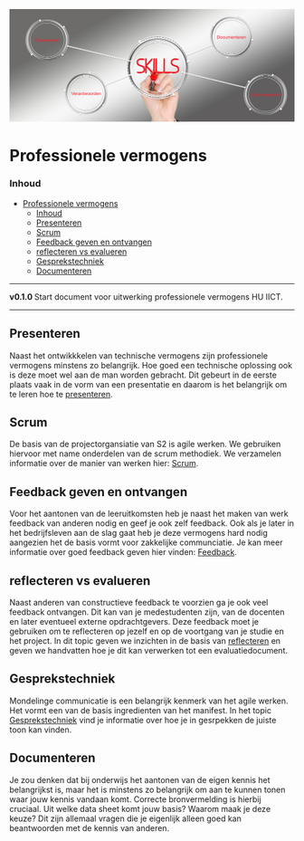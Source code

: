 ![logo](../vermogens/img/Skills.png) [](logo-id)

# Professionele vermogens[](title-id)

### Inhoud[](toc-id)

- [Professionele vermogens](#professionele-vermogens)
    - [Inhoud](#inhoud)
  - [Presenteren](#presenteren)
  - [Scrum](#scrum)
  - [Feedback geven en ontvangen](#feedback-geven-en-ontvangen)
  - [reflecteren vs evalueren](#reflecteren-vs-evalueren)
  - [Gesprekstechniek](#gesprekstechniek)
  - [Documenteren](#documenteren)

---

**v0.1.0 [](version-id)** Start document voor uitwerking professionele vermogens HU IICT[](author-id).

---

## Presenteren

Naast het ontwikkkelen van technische vermogens zijn professionele vermogens minstens zo belangrijk. Hoe goed een technische oplossing ook is deze moet wel aan de man worden gebracht. Dit gebeurt in de eerste plaats vaak in de vorm van een presentatie en daarom is het belangrijk om te leren hoe te [presenteren](../vermogens/presenteren/README.md).

## Scrum

De basis van de projectorgansiatie van S2 is agile werken. We gebruiken hiervoor met name onderdelen van de scrum methodiek. We verzamelen informatie over de manier van werken hier: [Scrum](../vermogens/Scrum/README.md).

## Feedback geven en ontvangen
Voor het aantonen van de leeruitkomsten heb je naast het maken van werk feedback van anderen nodig en geef je ook zelf feedback. Ook als je later in het bedrijfsleven aan de slag gaat heb je deze vermogens hard nodig aangezien het de basis vormt voor zakkelijke communciatie. Je kan meer informatie over goed feedback geven hier vinden: [Feedback](../vermogens/Feedback/README.md). 

## reflecteren vs evalueren 

Naast anderen van constructieve feedback te voorzien ga je ook veel feedback ontvangen. Dit kan van je medestudenten zijn, van de docenten en later eventueel externe opdrachtgevers. Deze feedback moet je gebruiken om te reflecteren op jezelf en op de voortgang van je studie en het project. In dit topic geven we inzichten in de basis van [reflecteren](../vermogens/Reflecteren_en_evalueren/README.md) en geven we handvatten hoe je dit kan verwerken tot een evaluatiedocument.  

## Gesprekstechniek 
Mondelinge communicatie is een belangrijk kenmerk van het agile werken. Het vormt een van de basis ingredienten van het manifest. In het topic [Gesprekstechniek](../vermogens/Gesprekstechniek/README.md) vind je informatie over hoe je in gesrpekken de juiste toon kan vinden. 

## Documenteren
Je zou denken dat bij onderwijs het aantonen van de eigen kennis het belangrijkst is, maar het is minstens zo belangrijk om aan te kunnen tonen waar jouw kennis vandaan komt. Correcte bronvermelding is hierbij cruciaal. Uit welke data sheet komt jouw basis? Waarom maak je deze keuze? Dit zijn allemaal vragen die je eigenlijk alleen goed kan beantwoorden met de kennis van anderen. 






